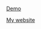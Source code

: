 [Demo](https://ermineaweb.github.io/tensorflowjs-react-linear)

[My website](https://romainamichaud.com)
